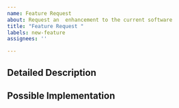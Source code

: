 ```yaml
---
name: Feature Request
about: Request an  enhancement to the current software 
title: "Feature Request "
labels: new-feature
assignees: ''

---
```


<!--- Provide a general summary of the issue in the Title above -->

## Detailed Description
<!--- Provide a detailed description of the change or addition you are proposing.-->
<!--- Why is this change important to you? How would you use it? -->
<!--- How can it benefit other users? -->

## Possible Implementation
<!--- Not obligatory, but suggest an idea for implementing addition or change -->
<!--- or provide an example feature somewhere else that you would like to see -->

